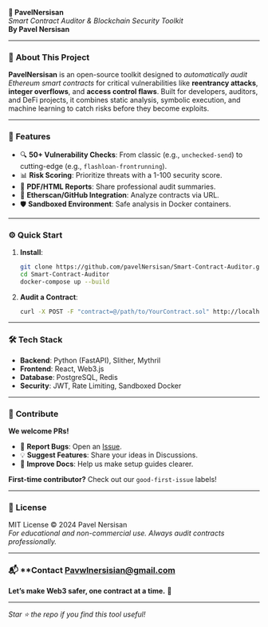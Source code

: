 
**📂 PavelNersisan**  
*Smart Contract Auditor & Blockchain Security Toolkit*  
**By Pavel Nersisan**  

---

### 🚀 **About This Project**  
**PavelNersisan** is an open-source toolkit designed to *automatically audit Ethereum smart contracts* for critical vulnerabilities like **reentrancy attacks**, **integer overflows**, and **access control flaws**. Built for developers, auditors, and DeFi projects, it combines static analysis, symbolic execution, and machine learning to catch risks before they become exploits.  

---

### 🌟 **Features**  
- 🔍 **50+ Vulnerability Checks**: From classic (e.g., `unchecked-send`) to cutting-edge (e.g., `flashloan-frontrunning`).  
- 📊 **Risk Scoring**: Prioritize threats with a 1-100 security score.  
- 📜 **PDF/HTML Reports**: Share professional audit summaries.  
- 🔗 **Etherscan/GitHub Integration**: Analyze contracts via URL.  
- 🛡️ **Sandboxed Environment**: Safe analysis in Docker containers.  

---

### ⚙️ **Quick Start**  
1. **Install**:  
   ```bash  
   git clone https://github.com/pavelNersisan/Smart-Contract-Auditor.git  
   cd Smart-Contract-Auditor  
   docker-compose up --build  
   ```  
2. **Audit a Contract**:  
   ```bash  
   curl -X POST -F "contract=@/path/to/YourContract.sol" http://localhost:8000/audit  
   ```  

---

### 🛠️ **Tech Stack**  
- **Backend**: Python (FastAPI), Slither, Mythril  
- **Frontend**: React, Web3.js  
- **Database**: PostgreSQL, Redis  
- **Security**: JWT, Rate Limiting, Sandboxed Docker  

---

### 🤝 **Contribute**  
**We welcome PRs!**  
- 🐛 **Report Bugs**: Open an [Issue](https://github.com/pavelNersisan/Smart-Contract-Auditor/issues).  
- 💡 **Suggest Features**: Share your ideas in Discussions.  
- 📖 **Improve Docs**: Help us make setup guides clearer.  

**First-time contributor?** Check out our `good-first-issue` labels!  

---

### 📄 **License**  
MIT License © 2024 Pavel Nersisan  
*For educational and non-commercial use. Always audit contracts professionally.*  

---

### 📬 **Contact Pavwlnersisian@gmail.com

**Let’s make Web3 safer, one contract at a time.** 🔐  

--- 

*Star ⭐ the repo if you find this tool useful!*
